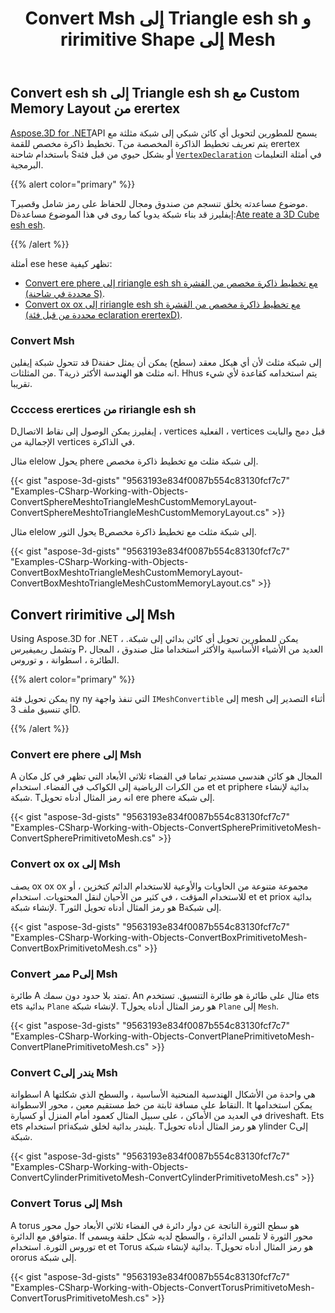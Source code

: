 ﻿---
title: Convert Msh إلى Triangle esh sh و ririmitive Shape إلى Mesh
type: docs
weight: 30
url: /ar/net/convert-mesh-to-triangle-mesh-and-primitive-shape-to-mesh/
description: Aspose.3D for .NET API يسمح للمطورين بتحويل أي كائن شبكي إلى شبكة مثلثة مع تخطيط ذاكرة مخصص لـ vertex. Tيتم تعريف تخطيط الذاكرة المخصصة من erertex باستخدام شاحنة Sأو بشكل حيوي من قبل فئة eclaration ertexDفي أمثلة التعليمات البرمجية.
---
## **Convert esh sh إلى Triangle esh sh مع Custom Memory Layout من erertex**
[Aspose.3D for .NET](https://products.aspose.com/3d/net/)API يسمح للمطورين لتحويل أي كائن شبكي إلى شبكة مثلثة مع تخطيط ذاكرة مخصص للقمة. Tيتم تعريف تخطيط الذاكرة المخصصة من erertex باستخدام شاحنة Sأو بشكل حيوي من قبل فئة [`VertexDeclaration`](https://reference.aspose.com/3d/net/aspose.threed.utilities/vertexdeclaration/) في أمثلة التعليمات البرمجية.

{{% alert color="primary" %}}

Tموضوع مساعدته يخلق تنسجم من صندوق ومجال للحفاظ على رمز شامل وقصير. Dإيفليرز قد بناء شبكة يدويا كما روى في هذا الموضوع مساعدة:[Ate reate a 3D Cube esh esh](/3d/ar/net/create-3d-mesh-and-scene/).

{{% /alert %}}

أمثلة ese hese تظهر كيفية:

- [Convert ere phere إلى ririangle esh sh مع تخطيط ذاكرة مخصص من القشرة (محددة في شاحنة S)](/3d/ar/net/convert-mesh-to-triangle-mesh-and-primitive-shape-to-mesh/).
- [Convert ox ox إلى ririangle esh sh مع تخطيط ذاكرة مخصص من القشرة (محددة من قبل فئة eclaration erertexD)](/3d/ar/net/convert-mesh-to-triangle-mesh-and-primitive-shape-to-mesh/).
### **Convert Msh**
قد تتحول شبكة إيفلين Dإلى شبكة مثلث لأن أي هيكل معقد (سطح) يمكن أن يمثل حفنة من المثلثات. Tانه مثلث هو الهندسة الأكثر ذرية. Hhus يتم استخدامه كقاعدة لأي شيء تقريبا.
### **Ccccess erertices من ririangle esh sh**
Dإيفليرز يمكن الوصول إلى نقاط الاتصال ، vertices الفعلية ، vertices قبل دمج والبايت الإجمالية من vertices في الذاكرة.

مثال elelow يحول phere إلى شبكة مثلث مع تخطيط ذاكرة مخصص.

{{< gist "aspose-3d-gists" "9563193e834f0087b554c83130fcf7c7" "Examples-CSharp-Working-with-Objects-ConvertSphereMeshtoTriangleMeshCustomMemoryLayout-ConvertSphereMeshtoTriangleMeshCustomMemoryLayout.cs" >}}




مثال elelow يحول الثور Bإلى شبكة مثلث مع تخطيط ذاكرة مخصص.

{{< gist "aspose-3d-gists" "9563193e834f0087b554c83130fcf7c7" "Examples-CSharp-Working-with-Objects-ConvertBoxMeshtoTriangleMeshCustomMemoryLayout-ConvertBoxMeshtoTriangleMeshCustomMemoryLayout.cs" >}}
## **Convert ririmitive إلى Msh**
Using Aspose.3D for .NET ، يمكن للمطورين تحويل أي كائن بدائي إلى شبكة. وتشمل ريميفيرس Pالعديد من الأشياء الأساسية والأكثر استخداما مثل صندوق ، المجال ، الطائرة ، اسطوانة ، و توروس.

{{% alert color="primary" %}}

يمكن تحويل فئة ny ny التي تنفذ واجهة `IMeshConvertible` إلى mesh أثناء التصدير إلى أي تنسيق ملف 3D.

{{% /alert %}}
### **Convert ere phere إلى Msh**
A المجال هو كائن هندسي مستدير تماما في الفضاء ثلاثي الأبعاد التي تظهر في كل مكان من الكرات الرياضية إلى الكواكب في الفضاء. استخدام et et priphere بدائية لإنشاء شبكة.
Tانه رمز المثال أدناه تحويل ere phere إلى شبكة.

{{< gist "aspose-3d-gists" "9563193e834f0087b554c83130fcf7c7" "Examples-CSharp-Working-with-Objects-ConvertSpherePrimitivetoMesh-ConvertSpherePrimitivetoMesh.cs" >}}
### **Convert ox ox إلى Msh**
يصف ox ox ox مجموعة متنوعة من الحاويات والأوعية للاستخدام الدائم كتخزين ، أو للاستخدام المؤقت ، في كثير من الأحيان لنقل المحتويات. استخدام et et priox بدائية لإنشاء شبكة. Tهو رمز المثال أدناه تحويل الثور Bإلى شبكة.

{{< gist "aspose-3d-gists" "9563193e834f0087b554c83130fcf7c7" "Examples-CSharp-Working-with-Objects-ConvertBoxPrimitivetoMesh-ConvertBoxPrimitivetoMesh.cs" >}}
### **Convert ممر Pإلى Msh**
طائرة A تمتد بلا حدود دون سمك. An مثال على طائرة هو طائرة التنسيق. تستخدم ets ets بدائية `Plane` لإنشاء شبكة. Tهو رمز المثال أدناه يحول `Plane` إلى `Mesh`.

{{< gist "aspose-3d-gists" "9563193e834f0087b554c83130fcf7c7" "Examples-CSharp-Working-with-Objects-ConvertPlanePrimitivetoMesh-ConvertPlanePrimitivetoMesh.cs" >}}
### **Convert Cيندر إلى Msh**
اسطوانة A هي واحدة من الأشكال الهندسية المنحنية الأساسية ، والسطح الذي شكلتها النقاط على مسافة ثابتة من خط مستقيم معين ، محور الاسطوانة. It يمكن استخدامها في العديد من الأماكن ، على سبيل المثال كعمود أمام المنزل أو كسيارة driveshaft. Ets ets استخدام priيليندر بدائية لخلق شبكة. Tهو رمز المثال أدناه تحويل ylinder Cإلى شبكة.

{{< gist "aspose-3d-gists" "9563193e834f0087b554c83130fcf7c7" "Examples-CSharp-Working-with-Objects-ConvertCylinderPrimitivetoMesh-ConvertCylinderPrimitivetoMesh.cs" >}}
### **Convert Torus إلى Msh**
A torus هو سطح الثورة الناتجة عن دوار دائرة في الفضاء ثلاثي الأبعاد حول محور متوافق مع الدائرة. If محور الثورة لا تلمس الدائرة ، والسطح لديه شكل حلقة ويسمى توروس الثورة. استخدام et et Torus بدائية لإنشاء شبكة. Tهو رمز المثال أدناه تحويل ororus إلى شبكة.

{{< gist "aspose-3d-gists" "9563193e834f0087b554c83130fcf7c7" "Examples-CSharp-Working-with-Objects-ConvertTorusPrimitivetoMesh-ConvertTorusPrimitivetoMesh.cs" >}}
